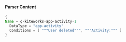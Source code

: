 #### Parser Content
```Java
{
Name = q-kiteworks-app-activity-1
  DataType = "app-activity"
  Conditions = [ """User deleted""", """Activity:""" ]
}
```